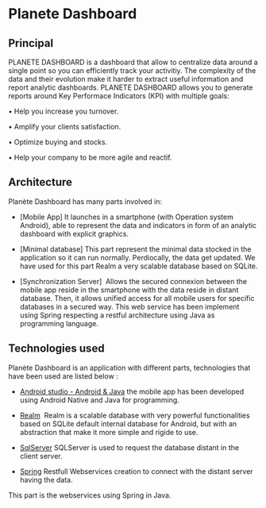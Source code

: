 Planete Dashboard
===================================
## Principal

PLANETE DASHBOARD is a dashboard that allow to centralize data around a single point so you can efficiently track your activitiy. 
The complexity of the data and their evolution make it harder to extract useful information and report analytic dashboards. PLANETE DASHBOARD allows you to generate reports around Key Performace Indicators  (KPI) with multiple goals:

• Help you increase you turnover.

• Amplify your clients satisfaction. 

• Optimize buying and stocks.

• Help your company to be more agile and reactif. 


## Architecture
Planète Dashboard has many parts involved in:

*	[Mobile App] It launches in a smartphone (with Operation system Android), able to represent the data and indicators in form of an analytic dashboard with explicit graphics.

*	[Minimal database]  This part represent the minimal data stocked in the application so it can run normally. Perdiocally, the data get updated. We have used for this part Realm a very scalable database based on SQLite.

*	[Synchronization Server]  Allows the secured connexion between the mobile app reside in the smartphone with the data reside in distant database. Then, it allows unified access for all mobile users for specific databases in a secured way. This web service has been implement using Spring respecting a restful architecture using Java as programming language. 

## Technologies used
Planète Dashboard is an application with different parts, technologies that have been used are listed below :

*	[Android studio - Android & Java](https://developer.android.com/about/) the mobile app has been developed using Android Native and Java for programming.

*	[Realm](https://realm.io/docs/java/latest/)  Realm is a scalable database with very powerful functionalities based on SQLite default internal database for Android, but with an abstraction that make it more simple and rigide to use.

*	[SqlServer](https://www.microsoft.com/en-us/sql-server/sql-server-2017)  SQLServer is used to request the database distant in the client server.

* [Spring](https://spring.io/) Restfull Webservices creation to connect with the distant server having the data. 


This part is the webservices using Spring in Java.

